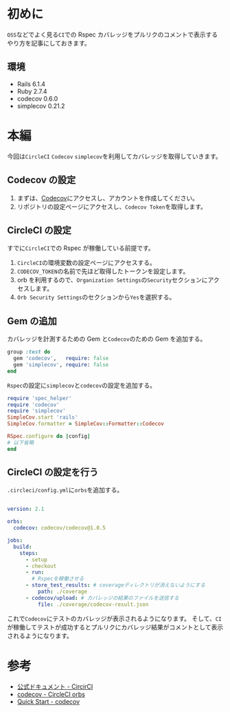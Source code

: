 <!--
title:   【Rails】Rspecのカバレッジをプルリクのコメントで表示する
tags:    CircleCI,Rails,Ruby,SimpleCov,codecov
id:      183abf1059ad5b2e860c
private: false
-->

# 初めに

`OSS`などでよく見る`CI`での Rspec カバレッジをプルリクのコメントで表示するやり方を記事にしておきます。

## 環境

- Rails 6.1.4
- Ruby 2.7.4
- codecov 0.6.0
- simplecov 0.21.2

# 本編

今回は`CircleCI` `Codecov` `simplecov`を利用してカバレッジを取得していきます。

## Codecov の設定

1. まずは、[Codecov](https://about.codecov.io/sign-up/)にアクセスし、アカウントを作成してください。
2. リポジトリの設定ページにアクセスし、`Codecov Token`を取得します。

## CircleCI の設定

すでに`CircleCI`での Rspec が稼働している前提です。

1. `CircleCI`の環境変数の設定ページにアクセスする。
2. `CODECOV_TOKEN`の名前で先ほど取得したトークンを設定します。
3. orb を利用するので、`Organization Settings`の`Security`セクションにアクセスします。
4. `Orb Security Settings`のセクションから`Yes`を選択する。

## Gem の追加

カバレッジを計測するための Gem と`Codecov`のための Gem を追加する。

```ruby
group :test do
  gem 'codecov',   require: false
  gem 'simplecov', require: false
end
```

`Rspec`の設定に`simplecov`と`codecov`の設定を追加する。

```ruby:spec/rails_helper.rb
require 'spec_helper'
require 'codecov'
require 'simplecov'
SimpleCov.start 'rails'
SimpleCov.formatter = SimpleCov::Formatter::Codecov

RSpec.configure do |config|
# 以下省略
end
```

## CircleCI の設定を行う

`.circleci/config.yml`に`orbs`を追加する。

```yaml:.circleci/config.yml

version: 2.1

orbs:
  codecov: codecov/codecov@1.0.5

jobs:
  build:
    steps:
      - setup
      - checkout
      - run:
        # Rspecを稼働させる
      - store_test_results: # coverageディレクトリが消えないようにする
          path: ./coverage
      - codecov/upload: # カバレッジの結果のファイルを送信する
          file: ./coverage/codecov-result.json

```

これで`Codecov`にテストのカバレッジが表示されるようになります。
そして、`CI`が稼働してテストが成功するとプルリクにカバレッジ結果がコメントとして表示されるようになります。

# 参考

- [公式ドキュメント - CircirCI](https://circleci.com/docs/ja/2.0/code-coverage/)
- [codecov - CircleCI orbs](https://circleci.com/developer/ja/orbs/orb/codecov/codecov)
- [Quick Start - codecov](https://docs.codecov.com/docs/quick-start)
